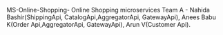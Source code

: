 MS-Online-Shopping-
Online Shopping microservices 
Team A - Nahida Bashir(ShippingApi, CatalogApi,AggregatorApi, GatewayApi), Anees Babu K(Order Api,AggregatorApi, GatewayApi), Arun V(Customer Api).
